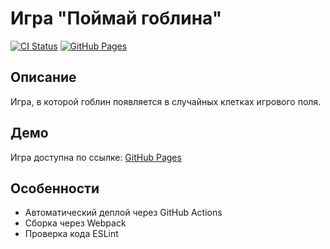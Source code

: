 # Игра "Поймай гоблина"

[![CI Status](https://github.com/Semakova271/DOM/workflows/Deploy%20to%20GitHub%20Pages/badge.svg)](https://github.com/Semakova271/DOM/actions)
[![GitHub Pages](https://img.shields.io/badge/GitHub%20Pages-Live-brightgreen)](https://Semakova271.github.io/DOM/)

## Описание
Игра, в которой гоблин появляется в случайных клетках игрового поля.

## Демо
Игра доступна по ссылке: [GitHub Pages](https://Semakova271.github.io/DOM/)

## Особенности
- Автоматический деплой через GitHub Actions
- Сборка через Webpack
- Проверка кода ESLint
